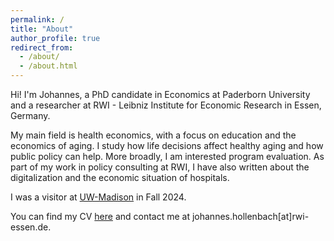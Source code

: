 ```yaml
---
permalink: /
title: "About"
author_profile: true
redirect_from: 
  - /about/
  - /about.html
---
```


Hi! I'm Johannes, a PhD candidate in Economics at Paderborn University and a researcher at RWI - Leibniz Institute for Economic Research in Essen, Germany.

My main field is health economics, with a focus on education and the economics of aging. I study how life decisions affect healthy aging and how public policy can help. More broadly, I am interested program evaluation.
As part of my work in policy consulting at RWI, I have also written about the digitalization and the economic situation of hospitals.

I was a visitor at [UW-Madison](https://isg.wisc.edu/people/) in Fall 2024. 

You can find my CV [here](https://s3joholl.github.io/files/hollenbach_cv.pdf) and contact me at johannes.hollenbach[at]rwi-essen.de.